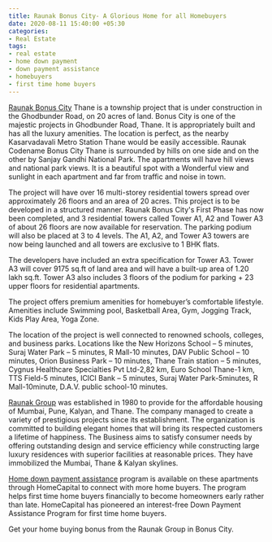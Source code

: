 ```yaml
---
title: Raunak Bonus City- A Glorious Home for all Homebuyers
date: 2020-08-11 15:40:00 +05:30
categories:
- Real Estate
tags:
- real estate
- home down payment
- down payment assistance
- homebuyers
- first time home buyers
---
```


[Raunak Bonus City](https://homecapital.in/property/329/Bonus-City-1-BHK) Thane is a township project that is under construction in the Ghodbunder Road, on 20 acres of land. Bonus City is one of the majestic projects in Ghodbunder Road, Thane. It is appropriately built and has all the luxury amenities. The location is perfect, as the nearby Kasarvadavali Metro Station Thane would be easily accessible. Raunak Codename Bonus City Thane is surrounded by hills on one side and on the other by Sanjay Gandhi National Park. The apartments will have hill views and national park views. It is a beautiful spot with a Wonderful view and sunlight in each apartment and far from traffic and noise in town.

The project will have over 16 multi-storey residential towers spread over approximately 26 floors and an area of 20 acres. This project is to be developed in a structured manner. Raunak Bonus City's First Phase has now been completed, and 3 residential towers called Tower A1, A2 and Tower A3 of about 26 floors are now available for reservation. The parking podium will also be placed at 3 to 4 levels. The A1, A2, and Tower A3 towers are now being launched and all towers are exclusive to 1 BHK flats.

The developers have included an extra specification for Tower A3. Tower A3 will cover 9175 sq.ft of land area and will have a built-up area of 1.20 lakh sq.ft. Tower A3 also includes 3 floors of the podium for parking + 23 upper floors for residential apartments.

The project offers premium amenities for homebuyer’s comfortable lifestyle. Amenities include Swimming pool, Basketball Area, Gym, Jogging Track, Kids Play Area, Yoga Zone. 

The location of the project is well connected to renowned schools, colleges, and business parks. Locations like the New Horizons School – 5 minutes, Suraj Water Park – 5 minutes, R Mall-10 minutes, DAV Public School – 10 minutes, Orion Business Park – 10 minutes, Thane Train station – 5 minutes, Cygnus Healthcare Specialties Pvt Ltd-2,82 km, Euro School Thane-1 km, TTS Field-5 minutes, ICICI Bank – 5 minutes, Suraj Water Park-5minutes, R Mall-10minute, D.A.V. public school-10 minutes.

[Raunak Group](https://homecapital.in/offering/developer/raunak-group) was established in 1980 to provide for the affordable housing of Mumbai, Pune, Kalyan, and Thane. The company managed to create a variety of prestigious projects since its establishment. The organization is committed to building elegant homes that will bring its respected customers a lifetime of happiness. The Business aims to satisfy consumer needs by offering outstanding design and service efficiency while constructing large luxury residences with superior facilities at reasonable prices. They have immobilized the Mumbai, Thane & Kalyan skylines.

[Home down payment assistance](https://homecapital.in) program is available on these apartments through HomeCapital to connect with more home buyers. The program helps first time home buyers financially to become homeowners early rather than late. HomeCapital has pioneered an interest-free Down Payment Assistance Program for first time home buyers. 

Get your home buying bonus from the Raunak Group in Bonus City.
